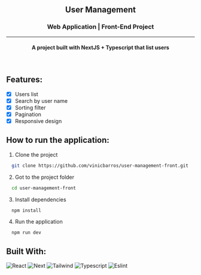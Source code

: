 <h2 align=center>User Management</h2>
<h3 align=center>Web Application | Front-End Project</h3>
<hr>
<h4 align=center>A project built with NextJS + Typescript that list users</h4>
<br>

## Features:

- [x] Users list
- [x] Search by user name
- [x] Sorting filter
- [x] Pagination
- [x] Responsive design

## How to run the application:


1. Clone the project

```bash
  git clone https://github.com/vinicbarros/user-management-front.git
```

2. Got to the project folder

```bash
  cd user-management-front
```

3. Install dependencies

```bash
  npm install
```

4. Run the application

```bash
  npm run dev
```

## Built With:

![React](https://img.shields.io/badge/React-20232A?style=for-the-badge&logo=react&logoColor=61DAFB)
![Next](https://img.shields.io/badge/Next-black?style=for-the-badge&logo=next.js&logoColor=white)
![Tailwind](https://img.shields.io/badge/tailwindcss-%2338B2AC.svg?style=for-the-badge&logo=tailwind-css&logoColor=white)
![Typescript](https://img.shields.io/badge/TypeScript-007ACC?style=for-the-badge&logo=typescript&logoColor=white)
![Eslint](https://img.shields.io/badge/ESLint-4B3263?style=for-the-badge&logo=eslint&logoColor=white)

